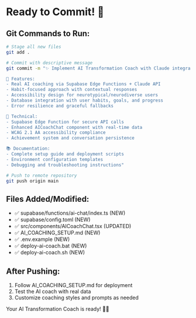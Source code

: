 # Ready to Commit! 🚀

## Git Commands to Run:

```bash
# Stage all new files
git add .

# Commit with descriptive message
git commit -m "✨ Implement AI Transformation Coach with Claude integration

🎯 Features:
- Real AI coaching via Supabase Edge Functions + Claude API
- Habit-focused approach with contextual responses  
- Accessibility design for neurotypical/neurodiverse users
- Database integration with user habits, goals, and progress
- Error resilience and graceful fallbacks

🔧 Technical:
- Supabase Edge Function for secure API calls
- Enhanced AICoachChat component with real-time data
- WCAG 2.1 AA accessibility compliance
- Achievement system and conversation persistence

📚 Documentation:
- Complete setup guide and deployment scripts
- Environment configuration templates
- Debugging and troubleshooting instructions"

# Push to remote repository
git push origin main
```

## Files Added/Modified:
- ✅ supabase/functions/ai-chat/index.ts (NEW)
- ✅ supabase/config.toml (NEW) 
- ✅ src/components/AICoachChat.tsx (UPDATED)
- ✅ AI_COACHING_SETUP.md (NEW)
- ✅ .env.example (NEW)
- ✅ deploy-ai-coach.bat (NEW)
- ✅ deploy-ai-coach.sh (NEW)

## After Pushing:
1. Follow AI_COACHING_SETUP.md for deployment
2. Test the AI coach with real data
3. Customize coaching styles and prompts as needed

Your AI Transformation Coach is ready! 🤖✨

